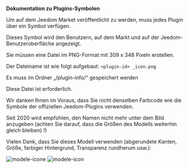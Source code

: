 **Dokumentation zu Plugins-Symbolen**

Um auf dem Jeedom Market veröffentlicht zu werden, muss jedes Plugin über ein Symbol verfügen.

Dieses Symbol wird den Benutzern, auf dem Markt und auf der Jeedom-Benutzeroberfläche angezeigt.

Sie müssen eine Datei im PNG-Format mit 309 x 348 Pixeln erstellen.

Der Dateiname ist wie folgt aufgebaut: `<plugin-id> _icon.png`

Es muss im Ordner „/plugin-info/“ gespeichert werden

Diese Datei ist erforderlich.

Wir danken Ihnen im Voraus, dass Sie nicht denselben Farbcode wie die Symbole der offiziellen Jeedom-Plugins verwenden.

Seit 2020 wird empfohlen, den Namen nicht mehr unter dem Bild anzugeben (achten Sie darauf, dass die Größen des Modells weiterhin gleich bleiben) !)

Vielen Dank, dass Sie dieses Modell verwenden (abgerundete Kanten, Größe, farbiger Hintergrund, Transparenz rundherum usw.):

![modele-icone](images/plugin-Jeedom-px.jpg)
![modele-icon](images/template_icon.png)

